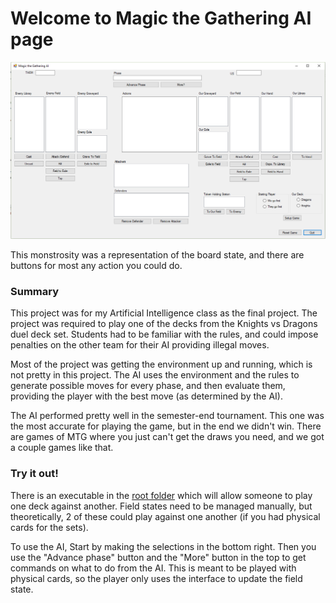 # Welcome to Magic the Gathering AI page

![AI-Interface](/AI-Screen.PNG/)

This monstrosity was a representation of the board state, and there are buttons for most any action you could do.

### Summary

This project was for my Artificial Intelligence class as the final project. The project was required to play one of the decks from the Knights vs Dragons duel deck set. Students had to be familiar with the rules, and could impose penalties on the other team for their AI providing illegal moves. 

Most of the project was getting the environment up and running, which is not pretty in this project. The AI uses the environment and the rules to generate possible moves for every phase, and then evaluate them, providing the player with the best move (as determined by the AI).

The AI performed pretty well in the semester-end tournament. This one was the most accurate for playing the game, but in the end we didn't win. There are games of MTG where you just can't get the draws you need, and we got a couple games like that.

### Try it out!

There is an executable in the [root folder](https://github.com/AidanFairman/AI-MagicTheGathering) which will allow someone to play one deck against another. Field states need to be managed manually, but theoretically, 2 of these could play against one another (if you had physical cards for the sets).

To use the AI, Start by making the selections in the bottom right. Then you use the "Advance phase" button and the "More" button in the top to get commands on what to do from the AI. This is meant to be played with physical cards, so the player only uses the interface to update the field state.
